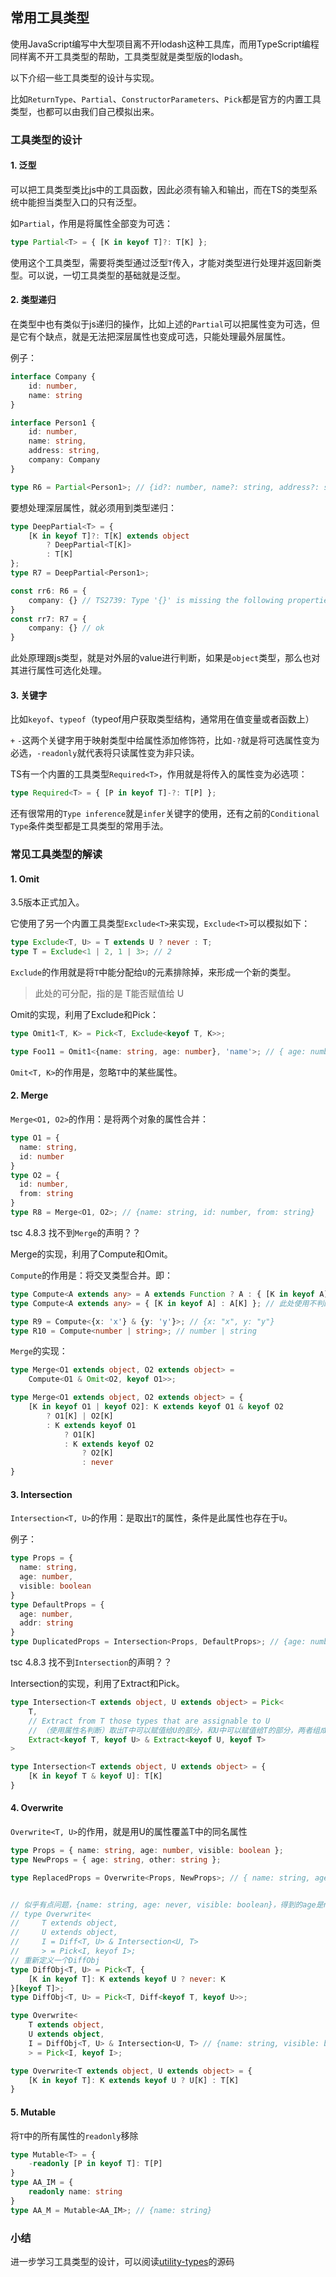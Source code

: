 ## 常用工具类型

使用JavaScript编写中大型项目离不开lodash这种工具库，而用TypeScript编程同样离不开工具类型的帮助，工具类型就是类型版的lodash。

以下介绍一些工具类型的设计与实现。

比如`ReturnType`、`Partial`、`ConstructorParameters`、`Pick`都是官方的内置工具类型，也都可以由我们自己模拟出来。



### 工具类型的设计

#### 1. 泛型

可以把工具类型类比js中的工具函数，因此必须有输入和输出，而在TS的类型系统中能担当类型入口的只有泛型。

如`Partial`，作用是将属性全部变为可选：

```typescript
type Partial<T> = { [K in keyof T]?: T[K] };
```

使用这个工具类型，需要将类型通过泛型`T`传入，才能对类型进行处理并返回新类型。可以说，一切工具类型的基础就是泛型。

#### 2. 类型递归

在类型中也有类似于js递归的操作，比如上述的`Partial`可以把属性变为可选，但是它有个缺点，就是无法把深层属性也变成可选，只能处理最外层属性。

例子：

```typescript
interface Company {
    id: number,
    name: string
}

interface Person1 {
    id: number,
    name: string,
    address: string,
    company: Company
}

type R6 = Partial<Person1>; // {id?: number, name?: string, address?: string, company?: Company}
```

要想处理深层属性，就必须用到类型递归：

```typescript
type DeepPartial<T> = {
    [K in keyof T]?: T[K] extends object
        ? DeepPartial<T[K]>
        : T[K]
};
type R7 = DeepPartial<Person1>;

const rr6: R6 = {
    company: {} // TS2739: Type '{}' is missing the following properties from type 'Company': id, name
}
const rr7: R7 = {
    company: {} // ok
}
```

此处原理跟js类型，就是对外层的value进行判断，如果是`object`类型，那么也对其进行属性可选化处理。

#### 3. 关键字

比如`keyof`、`typeof`（typeof用户获取类型结构，通常用在值变量或者函数上）

`+` `-`这两个关键字用于映射类型中给属性添加修饰符，比如`-?`就是将可选属性变为必选，`-readonly`就代表将只读属性变为非只读。

TS有一个内置的工具类型`Required<T>`，作用就是将传入的属性变为必选项：

```typescript
type Required<T> = { [P in keyof T]-?: T[P] };
```

还有很常用的`Type inference`就是`infer`关键字的使用，还有之前的`Conditional Type`条件类型都是工具类型的常用手法。



### 常见工具类型的解读

#### 1. Omit

3.5版本正式加入。

它使用了另一个内置工具类型`Exclude<T>`来实现，`Exclude<T>`可以模拟如下：

```typescript
type Exclude<T, U> = T extends U ? never : T;
type T = Exclude<1 | 2, 1 | 3>; // 2
```

`Exclude`的作用就是将`T`中能分配给`U`的元素排除掉，来形成一个新的类型。

> 此处的可分配，指的是 T能否赋值给 U

Omit的实现，利用了Exclude和Pick：

```typescript
type Omit1<T, K> = Pick<T, Exclude<keyof T, K>>;

type Foo11 = Omit1<{name: string, age: number}, 'name'>; // { age: number }
```

`Omit<T, K>`的作用是，忽略`T`中的某些属性。

#### 2. Merge

`Merge<O1, O2>`的作用：是将两个对象的属性合并：

```typescript
type O1 = {
  name: string,
  id: number
}
type O2 = {
  id: number,
  from: string
}
type R8 = Merge<O1, O2>; // {name: string, id: number, from: string}
```

tsc 4.8.3 找不到`Merge`的声明？？

Merge的实现，利用了Compute和Omit。

`Compute`的作用是：将交叉类型合并。即：

```typescript
type Compute<A extends any> = A extends Function ? A : { [K in keyof A] : A[K] };
type Compute<A extends any> = { [K in keyof A] : A[K] }; // 此处使用不判断函数类型也可

type R9 = Compute<{x: 'x'} & {y: 'y'}>; // {x: "x", y: "y"}
type R10 = Compute<number | string>; // number | string
```

`Merge`的实现：

```typescript
type Merge<O1 extends object, O2 extends object> =
    Compute<O1 & Omit<O2, keyof O1>>;

type Merge<O1 extends object, O2 extends object> = {
    [K in keyof O1 | keyof O2]: K extends keyof O1 & keyof O2
        ? O1[K] | O2[K]
        : K extends keyof O1
            ? O1[K]
            : K extends keyof O2
                ? O2[K]
                : never
}
```

#### 3. Intersection

`Intersection<T, U>`的作用：是取出`T`的属性，条件是此属性也存在于`U`。

例子：

```typescript
type Props = {
  name: string,
  age: number,
  visible: boolean
}
type DefaultProps = {
  age: number,
  addr: string
}
type DuplicatedProps = Intersection<Props, DefaultProps>; // {age: number}
```

tsc 4.8.3 找不到`Intersection`的声明？？

Intersection的实现，利用了Extract和Pick。

```typescript
type Intersection<T extends object, U extends object> = Pick<
    T,
    // Extract from T those types that are assignable to U
    // （使用属性名判断）取出T中可以赋值给U的部分，和U中可以赋值给T的部分，两者组成交叉类型
    Extract<keyof T, keyof U> & Extract<keyof U, keyof T>
>

type Intersection<T extends object, U extends object> = {
    [K in keyof T & keyof U]: T[K]
}
```

#### 4. Overwrite

`Overwrite<T, U>`的作用，就是用U的属性覆盖T中的同名属性

```typescript
type Props = { name: string, age: number, visible: boolean };
type NewProps = { age: string, other: string };

type ReplacedProps = Overwrite<Props, NewProps>; // { name: string, age: string, visible: boolean }
```

```typescript

// 似乎有点问题，{name: string, age: never, visible: boolean}，得到的age是never，而不是预期的string
// type Overwrite<
//     T extends object,
//     U extends object,
//     I = Diff<T, U> & Intersection<U, T>
//     > = Pick<I, keyof I>;
// 重新定义一个DiffObj
type DiffObj<T, U> = Pick<T, {
    [K in keyof T]: K extends keyof U ? never: K
}[keyof T]>;
type DiffObj<T, U> = Pick<T, Diff<keyof T, keyof U>>;

type Overwrite<
    T extends object,
    U extends object,
    I = DiffObj<T, U> & Intersection<U, T> // {name: string, visible: boolean} & {age: string}
    > = Pick<I, keyof I>;

type Overwrite<T extends object, U extends object> = {
    [K in keyof T]: K extends keyof U ? U[K] : T[K]
}
```

#### 5. Mutable

将`T`中的所有属性的`readonly`移除

```typescript
type Mutable<T> = {
    -readonly [P in keyof T]: T[P]
}
type AA_IM = {
    readonly name: string
}
type AA_M = Mutable<AA_IM>; // {name: string}
```



### 小结

进一步学习工具类型的设计，可以阅读[utility-types](https://github.com/piotrwitek/utility-types)的源码

